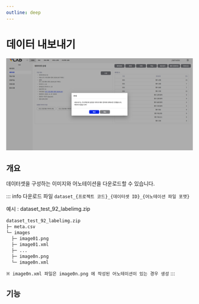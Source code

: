 ```yaml
---
outline: deep
---
```


# 데이터 내보내기

![데이터셋 내보내기](/public/ko/data/dataset-export.png)


## 개요
데이터셋을 구성하는 이미지와 어노테이션을 다운로드할 수 있습니다.

::: info 다운로드 파일
```dataset_{프로젝트 코드}_{데이터셋 ID}_{어노테이션 파일 포맷}```

예시 : dataset_test_92_labelimg.zip
  ```
  dataset_test_92_labelimg.zip
  ├─ meta.csv
  └─ images
    ├─ image01.png
    ├─ image01.xml
    ├─ ...
    ├─ image0n.png
    └─ image0n.xml
  ```
```※ image0n.xml 파일은 image0n.png 에 작성된 어노테이션이 있는 경우 생성```
:::



## 기능


